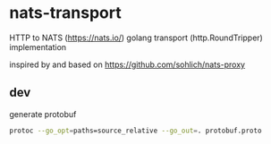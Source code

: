 # nats-transport
HTTP to NATS (https://nats.io/) golang transport (http.RoundTripper) implementation

inspired by and based on https://github.com/sohlich/nats-proxy

## dev

generate protobuf

```bash
protoc --go_opt=paths=source_relative --go_out=. protobuf.proto
```